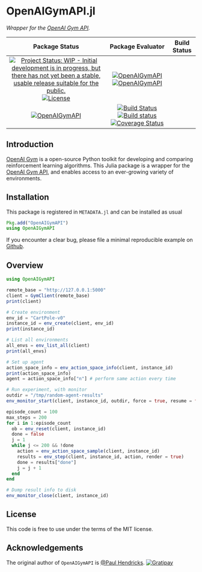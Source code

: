 # OpenAIGymAPI.jl

_Wrapper for the [OpenAI Gym API](https://github.com/openai/gym-http-api)._

| **Package Status** | **Package Evaluator** | **Build Status**  |
|:------------------:|:---------------------:|:-----------------:|
| [![Project Status: WIP - Initial development is in progress, but there has not yet been a stable, usable release suitable for the public.](http://www.repostatus.org/badges/latest/wip.svg)](http://www.repostatus.org/#wip) [![License](http://img.shields.io/badge/license-MIT-brightgreen.svg?style=flat)](LICENSE.md) | [![OpenAIGymAPI](http://pkg.julialang.org/badges/OpenAIGymAPI_0.4.svg)](http://pkg.julialang.org/?pkg=OpenAIGymAPI&ver=0.4) [![OpenAIGymAPI](http://pkg.julialang.org/badges/OpenAIGymAPI_0.5.svg)](http://pkg.julialang.org/?pkg=OpenAIGymAPI&ver=0.5)
[![OpenAIGymAPI](http://pkg.julialang.org/badges/OpenAIGymAPI_0.6.svg)](http://pkg.julialang.org/?pkg=OpenAIGymAPI&ver=0.6) | [![Build Status](https://travis-ci.org/paulhendricks/OpenAIGymAPI.jl.svg?branch=master)](https://travis-ci.org/paulhendricks/OpenAIGymAPI.jl) [![Build status](https://ci.appveyor.com/api/projects/status/?svg=true)](https://ci.appveyor.com/project/paulhendricks/OpenAIGymAPI-jl) [![Coverage Status](https://coveralls.io/repos/paulhendricks/OpenAIGymAPI.jl/badge.svg?branch=master&service=github)](https://coveralls.io/github/paulhendricks/OpenAIGymAPI.jl?branch=master) |

## Introduction

[OpenAI Gym](https://github.com/openai/gym) is a open-source Python toolkit for developing and comparing reinforcement learning algorithms. This Julia package is a wrapper for the [OpenAI Gym API](https://github.com/openai/gym-http-api), and enables access to an ever-growing variety of environments.

Installation
------------

This package is registered in `METADATA.jl` and can be installed as usual

``` julia
Pkg.add("OpenAIGymAPI")
using OpenAIGymAPI
```

If you encounter a clear bug, please file a minimal reproducible example on [Github](https://github.com/paulhendricks/OpenAIGymAPI.jl/issues).

## Overview

``` julia
using OpenAIGymAPI

remote_base = "http://127.0.0.1:5000"
client = GymClient(remote_base)
print(client)

# Create environment
env_id = "CartPole-v0"
instance_id = env_create(client, env_id)
print(instance_id)

# List all environments
all_envs = env_list_all(client)
print(all_envs)

# Set up agent
action_space_info = env_action_space_info(client, instance_id)
print(action_space_info)
agent = action_space_info["n"] # perform same action every time

# Run experiment, with monitor
outdir = "/tmp/random-agent-results"
env_monitor_start(client, instance_id, outdir, force = true, resume = false)

episode_count = 100
max_steps = 200
for i in 1:episode_count
  ob = env_reset(client, instance_id)
  done = false
  j = 1
  while j <= 200 && !done
    action = env_action_space_sample(client, instance_id)
    results = env_step(client, instance_id, action, render = true)
    done = results["done"]
    j = j + 1
  end
end

# Dump result info to disk
env_monitor_close(client, instance_id)
```

## License

This code is free to use under the terms of the MIT license.

## Acknowledgements

The original author of `OpenAIGymAPI` is [@Paul Hendricks](<https://github.com/paulhendricks>). [![Gratipay](https://img.shields.io/gratipay/JSFiddle.svg)](https://gratipay.com/~paulhendricks/)
